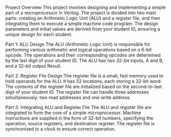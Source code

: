 Project Overview
This project involves designing and implementing a simple part of a microprocessor in Verilog. The project is divided into two main parts: creating an Arithmetic Logic Unit (ALU) and a register file, and then integrating them to execute a simple machine code program. The design parameters and initial values are derived from your student ID, ensuring a unique design for each student.

Part 1: ALU Design
The ALU (Arithmetic Logic Unit) is responsible for performing various arithmetic and logical operations based on a 6-bit opcode. The operations and their corresponding opcodes are determined by the last digit of your student ID. The ALU has two 32-bit inputs, A and B, and a 32-bit output Result.

Part 2: Register File Design
The register file is a small, fast memory used to hold operands for the ALU. It has 32 locations, each storing a 32-bit word. The contents of the register file are initialized based on the second-to-last digit of your student ID. The register file can handle three addresses simultaneously: two read addresses and one write address.

Part 3: Integrating ALU and Register File
The ALU and register file are integrated to form the core of a simple microprocessor. Machine instructions are supplied in the form of 32-bit numbers, specifying the operation, source registers, and destination register. The register file is synchronized to a clock to ensure correct operation.
